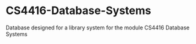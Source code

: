 # CS4416-Database-Systems
Database designed for a library system for the module CS4416 Database Systems

